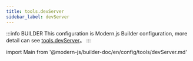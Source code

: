 ```yaml
---
title: tools.devServer
sidebar_label: devServer
---
```


:::info BUILDER
This configuration is Modern.js Builder configuration, more detail can see [tools.devServer](https://modernjs.dev/builder/zh/api/config-tools.html#tools-devserver)。
:::

import Main from '@modern-js/builder-doc/en/config/tools/devServer.md'

<Main />
